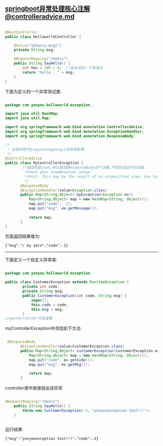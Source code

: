[springboot异常处理核心注解@controlleradvice.md]()
-----------

```java

@RestController
public class HelloworldController {

	@Value("${henry.msg}")
	private String msg;

	@RequestMapping("/henry")
	public String SayHello() {
		int hen = 100 / 0;  //此处添加一个异常点
		return "hello , " + msg;
	}
}

```

下面为定义的一个异常测试类:

```java

package com.yonyou.helloworld.exception;

import java.util.HashMap;
import java.util.Map;

import org.springframework.web.bind.annotation.ControllerAdvice;
import org.springframework.web.bind.annotation.ExceptionHandler;
import org.springframework.web.bind.annotation.ResponseBody;

/*
 * 全局作用于@requestmapping上的异常处理
 */
@ControllerAdvice
public class MyControllerException {
		/*返回的是json,所以要加@ResponseBody这个注解,不加的话运行时会报
	     *Check your ViewResolver setup! 
	     *(Hint: This may be the result of an unspecified view, due to default view name generation
	     */
	   @ResponseBody 
	   @ExceptionHandler(value=Exception.class)
       public Map<String,Object> myException(Exception ex){
    	   Map<String,Object> map = new HashMap<String, Object>();
    	   map.put("code", -1);
    	   map.put("msg", ex.getMessage());
    	   
    	   return map;
       }
}


```

页面返回结果值为:

` {"msg":"/ by zero","code":-1}  `


------------------


下面定义一个自定义异常类:

```java

package com.yonyou.helloworld.exception;

public class CustomerException extends RuntimeException {
		private int code;
		private String msg;
		public CustomerException(int code, String msg) {
			super();
			this.code = code;
			this.msg = msg;
		}
//getter/setter方法省略

```

myControllerException中添加如下方法:

```java

 @ResponseBody 
	   @ExceptionHandler(value=CustomerException.class)
	   public Map<String,Object> customerException(CustomerException ex){
		   Map<String,Object> map = new HashMap<String, Object>();
		   map.put("code", ex.getCode());
		   map.put("msg", ex.getMsg());
		   
		   return map;
	   }

```
controller类中直接抛出该异常

```java

@RequestMapping("/henry")
	public String SayHello() {
		throw new CustomerException(-2, "yonyouexception test!!!");
	}
  
```

运行结果:

` {"msg":"yonyouexception test!!!","code":-2} `
